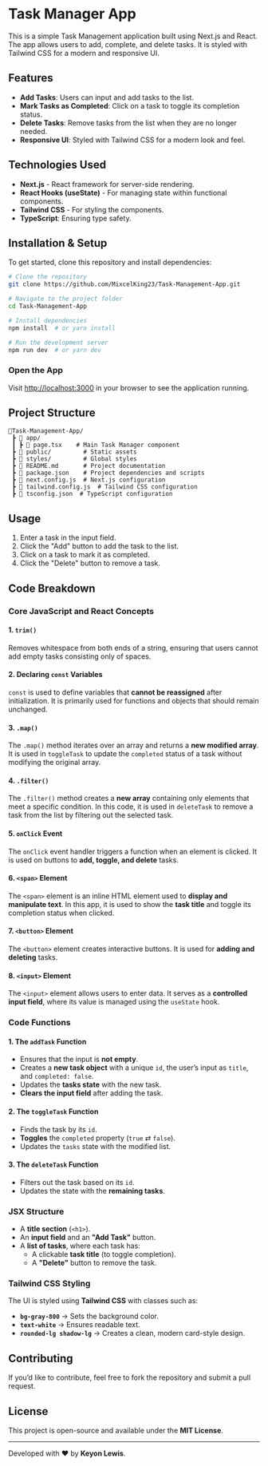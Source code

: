 # Task Manager App

This is a simple Task Management application built using Next.js and React. The app allows users to add, complete, and delete tasks. It is styled with Tailwind CSS for a modern and responsive UI.

## Features

- **Add Tasks**: Users can input and add tasks to the list.
- **Mark Tasks as Completed**: Click on a task to toggle its completion status.
- **Delete Tasks**: Remove tasks from the list when they are no longer needed.
- **Responsive UI**: Styled with Tailwind CSS for a modern look and feel.

## Technologies Used

- **Next.js** - React framework for server-side rendering.
- **React Hooks (useState)** - For managing state within functional components.
- **Tailwind CSS** - For styling the components.
- **TypeScript**: Ensuring type safety.

## Installation & Setup

To get started, clone this repository and install dependencies:

```bash
# Clone the repository
git clone https://github.com/MixcelKing23/Task-Management-App.git

# Navigate to the project folder
cd Task-Management-App

# Install dependencies
npm install  # or yarn install

# Run the development server
npm run dev  # or yarn dev
```
### Open the App
Visit [http://localhost:3000](http://localhost:3000) in your browser to see the application running.

## Project Structure

```
📂Task-Management-App/
 ┣ 📂 app/
 ┃ ┣ 📜 page.tsx    # Main Task Manager component
 ┣ 📂 public/         # Static assets
 ┣ 📂 styles/         # Global styles
 ┣ 📜 README.md       # Project documentation
 ┣ 📜 package.json    # Project dependencies and scripts
 ┣ 📜 next.config.js  # Next.js configuration
 ┣ 📜 tailwind.config.js  # Tailwind CSS configuration
 ┣ 📜 tsconfig.json  # TypeScript configuration
```

## Usage

1. Enter a task in the input field.
2. Click the "Add" button to add the task to the list.
3. Click on a task to mark it as completed.
4. Click the "Delete" button to remove a task.

## Code Breakdown

### **Core JavaScript and React Concepts**

#### **1. `trim()`**
Removes whitespace from both ends of a string, ensuring that users cannot add empty tasks consisting only of spaces.

#### **2. Declaring `const` Variables**
`const` is used to define variables that **cannot be reassigned** after initialization. It is primarily used for functions and objects that should remain unchanged.

#### **3. `.map()`**
The `.map()` method iterates over an array and returns a **new modified array**. It is used in `toggleTask` to update the `completed` status of a task without modifying the original array.

#### **4. `.filter()`**
The `.filter()` method creates a **new array** containing only elements that meet a specific condition. In this code, it is used in `deleteTask` to remove a task from the list by filtering out the selected task.

#### **5. `onClick` Event**
The `onClick` event handler triggers a function when an element is clicked. It is used on buttons to **add, toggle, and delete** tasks.

#### **6. `<span>` Element**
The `<span>` element is an inline HTML element used to **display and manipulate text**. In this app, it is used to show the **task title** and toggle its completion status when clicked.

#### **7. `<button>` Element**
The `<button>` element creates interactive buttons. It is used for **adding and deleting** tasks.

#### **8. `<input>` Element**
The `<input>` element allows users to enter data. It serves as a **controlled input field**, where its value is managed using the `useState` hook.

### **Code Functions**

#### **1. The `addTask` Function**
- Ensures that the input is **not empty**.
- Creates a **new task object** with a unique `id`, the user’s input as `title`, and `completed: false`.
- Updates the **tasks state** with the new task.
- **Clears the input field** after adding the task.

#### **2. The `toggleTask` Function**
- Finds the task by its `id`.
- **Toggles** the `completed` property (`true` ⇄ `false`).
- Updates the `tasks` state with the modified list.

#### **3. The `deleteTask` Function**
- Filters out the task based on its `id`.
- Updates the state with the **remaining tasks**.

### **JSX Structure**

- A **title section** (`<h1>`).
- An **input field** and an **"Add Task"** button.
- A **list of tasks**, where each task has:
  - A clickable **task title** (to toggle completion).
  - A **"Delete"** button to remove the task.

### **Tailwind CSS Styling**

The UI is styled using **Tailwind CSS** with classes such as:
- **`bg-gray-800`** → Sets the background color.
- **`text-white`** → Ensures readable text.
- **`rounded-lg shadow-lg`** → Creates a clean, modern card-style design.

## Contributing

If you’d like to contribute, feel free to fork the repository and submit a pull request.

## License

This project is open-source and available under the **MIT License**.

---
Developed with ❤️ by **Keyon Lewis**.
